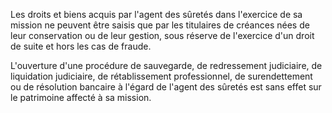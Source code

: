 Les droits et biens acquis par l'agent des sûretés dans l'exercice de sa mission ne peuvent être saisis que par les titulaires de créances nées de leur conservation ou de leur gestion, sous réserve de l'exercice d'un droit de suite et hors les cas de fraude.


L'ouverture d'une procédure de sauvegarde, de redressement judiciaire, de liquidation judiciaire, de rétablissement professionnel, de surendettement ou de résolution bancaire à l'égard de l'agent des sûretés est sans effet sur le patrimoine affecté à sa mission.

